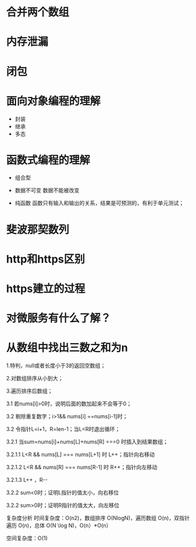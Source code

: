 # 合并两个数组

# 内存泄漏

# 闭包



# 面向对象编程的理解

- 封装
- 继承
- 多态

# 函数式编程的理解

- 组合型

- 数据不可变
  数据不能被改变
- 纯函数
  函数只有输入和输出的关系，结果是可预测的，有利于单元测试；

# 斐波那契数列



# http和https区别

# https建立的过程

# 对微服务有什么了解？

# 从数组中找出三数之和为n

1.特判，null或者长度小于3的返回空数组；

2.对数组排序从小到大；

3.遍历排序后数组；

3.1 若nums[i]>0时，说明后面的数加起来不会等于0；

3.2 剔除重复数字；i>1&& nums[i] ==nums[i-1]时；

3.2 令指针L=i+1，R=len-1；当L<R时退出循环；

3.2.1 当sum=nums[i]+nums[L]+nums[R] ===0 时插入到结果数组；

3.2.1.1 L<R && nums[L] === nums[L+1] 时 L++；指针向右移动

3.2.1.2 L<R && nums[R] === nums[R-1] 时 R++；指针向左移动

3.2.1.3  L++ ，R--

3.2.2 sum<0时；证明L指针的值太小，向右移位

3.2.2 sum>0时；证明R指针的值太大，向左移位

复杂度分析
时间复杂度：O(n2)，数组排序 O(NlogN)，遍历数组 O(n)，双指针遍历 O(n)，总体 O(N \log N)，O(n）*O(n）

空间复杂度：O(1)



​		

​		

